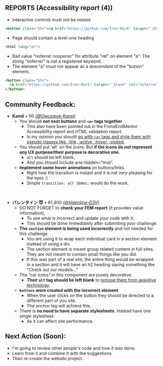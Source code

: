 ## REPORTS (Accessibility report (4))

- Interactive controls must not be nested
```html
<button class="btn"><a href="https://github.com/Iron-Mark" target="_blank" rel="noferrer noopener">Learn More</a></button>
```

- Page should contain a level-one heading
```html
<html lang="en">
```

- Bad value "noferrer noopener" for attribute "rel" on element "a": The string "noferrer" is not a registered keyword.
- The element "a" must not appear as a descendant of the "button" element.
```html
<button class="btn">
  <a href="https://github.com/Iron-Mark" target="_blank" rel="noferrer noopener">`
</button>
```

## Community Feedback: 
- __Kamil__ • 90 [_(@Owczarek-Kamil)_](https://github.com/Owczarek-Kamil)
  - You should **not nest buttons** and **`<a>` tags together**
    - This also have been pointed out in the FrondEndMentor Accessibility report and HTML validation report.
    - In my opinion you should <u>go with `<a>` tags and style them with pseudo classes like, :link, :active, :hover, :visited.</u>
  - You should put 'alt' on the icons. But **if the icons do not represent any UX purpose/their purpose is decorative one.**
    - `alt` should be left blank, 
    - And you should include aria-hidden="true".
  - **Implement some hover animations** on buttons/links.
    - Right now the transition is instant and it is not very pleasing for the eyes :)
    - Simple `transition: all 300ms;` would do the work.

<br>

- __バレンタイン 😈__ • 61,400 [_(@Valentine-D3V)_](https://github.com/Valentine-D3V)
  - DO NOT FORGET to **check your FEM report** (It provides value information), 
    - To see what is incorrect and update your code with it. 
    - This should be done immediately after submitting your challenge.
  - **The `section` element is being used incorrectly** and not needed for this challenge.
    - You are using it to wrap each individual card in a section element instead of using a div.
    - The section element is meant group related content in full sites. They are not meant to contain small things like you did.
    - If this was part of a real site, the entire thing would be wrapped in a section and it will have an h2 heading saying something like "Check out our models..."
  - The “car icons” in this component are purely decorative. 
    - **Their `alt` tag should be left blank** to <u>remove them from assistive technology</u>.
  - **`buttons` were created with the incorrect element**
    - When the user clicks on the button they should be directed to a different part of you site. 
    - The anchor tag will achieve this.
  - There is **no need to have separate stylesheets**. Instead have one single stylesheet.
    - As it can affect site performance.


## Next Action (Soon):
- I'm going to review other people's code and how it was done.
- Learn from it and combine it with the suggestions
- Then re-create the website project.